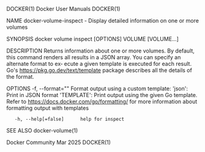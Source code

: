 DOCKER(1)							      Docker User Manuals							     DOCKER(1)

NAME
       docker-volume-inspect - Display detailed information on one or more volumes

SYNOPSIS
       docker volume inspect [OPTIONS] VOLUME [VOLUME...]

DESCRIPTION
       Returns information about one or more volumes. By default, this command renders all results in a JSON array. You can specify an alternate format to ex‐
       ecute a given template is executed for each result. Go's https://pkg.go.dev/text/template package describes all the details of the format.

OPTIONS
       -f,  --format=""	      Format output using a custom template: 'json':		 Print in JSON format 'TEMPLATE':	  Print output using the given
       Go template.  Refer to https://docs.docker.com/go/formatting/ for more information about formatting output with templates

       -h, --help[=false]      help for inspect

SEE ALSO
       docker-volume(1)

Docker Community							   Mar 2025								     DOCKER(1)
